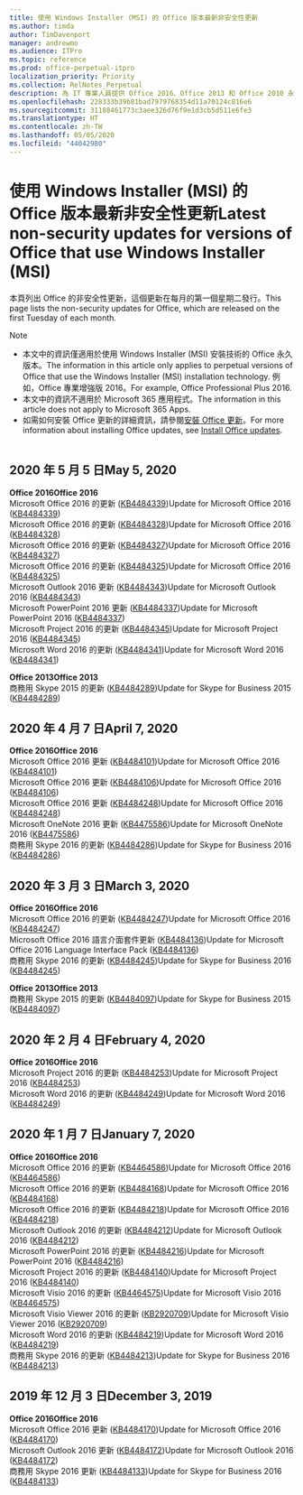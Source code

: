 ```yaml
---
title: 使用 Windows Installer (MSI) 的 Office 版本最新非安全性更新
ms.author: timda
author: TimDavenport
manager: andrewmo
ms.audience: ITPro
ms.topic: reference
ms.prod: office-perpetual-itpro
localization_priority: Priority
ms.collection: RelNotes_Perpetual
description: 為 IT 專業人員提供 Office 2016、Office 2013 和 Office 2010 永久版本的最新非安全性更新資訊連結
ms.openlocfilehash: 228333b39b81bad7979768354d11a70124c816e6
ms.sourcegitcommit: 31188461773c3aee326d76f9e1d3cb5d511e6fe3
ms.translationtype: HT
ms.contentlocale: zh-TW
ms.lasthandoff: 05/05/2020
ms.locfileid: "44042980"
---
```

# <a name="latest-non-security-updates-for-versions-of-office-that-use-windows-installer-msi"></a><span data-ttu-id="dc6ee-103">使用 Windows Installer (MSI) 的 Office 版本最新非安全性更新</span><span class="sxs-lookup"><span data-stu-id="dc6ee-103">Latest non-security updates for versions of Office that use Windows Installer (MSI)</span></span>

<span data-ttu-id="dc6ee-104">本頁列出 Office 的非安全性更新，這個更新在每月的第一個星期二發行。</span><span class="sxs-lookup"><span data-stu-id="dc6ee-104">This page lists the non-security updates for Office, which are released on the first Tuesday of each month.</span></span>

> [!NOTE]
> - <span data-ttu-id="dc6ee-105">本文中的資訊僅適用於使用 Windows Installer (MSI) 安裝技術的 Office 永久版本。</span><span class="sxs-lookup"><span data-stu-id="dc6ee-105">The information in this article only applies to perpetual versions of Office that use the Windows Installer (MSI) installation technology.</span></span> <span data-ttu-id="dc6ee-106">例如，Office 專業增強版 2016。</span><span class="sxs-lookup"><span data-stu-id="dc6ee-106">For example, Office Professional Plus 2016.</span></span>
> - <span data-ttu-id="dc6ee-107">本文中的資訊不適用於 Microsoft 365 應用程式。</span><span class="sxs-lookup"><span data-stu-id="dc6ee-107">The information in this article does not apply to Microsoft 365 Apps.</span></span>
> - <span data-ttu-id="dc6ee-108">如需如何安裝 Office 更新的詳細資訊，請參閱[安裝 Office 更新](https://support.office.com/article/2ab296f3-7f03-43a2-8e50-46de917611c5)。</span><span class="sxs-lookup"><span data-stu-id="dc6ee-108">For more information about installing Office updates, see [Install Office updates](https://support.office.com/article/2ab296f3-7f03-43a2-8e50-46de917611c5).</span></span>
<br/><br/>

## <a name="may-5-2020"></a><span data-ttu-id="dc6ee-109">2020 年 5 月 5 日</span><span class="sxs-lookup"><span data-stu-id="dc6ee-109">May 5, 2020</span></span>

<span data-ttu-id="dc6ee-110">**Office 2016**</span><span class="sxs-lookup"><span data-stu-id="dc6ee-110">**Office 2016**</span></span><br/>
<span data-ttu-id="dc6ee-111">Microsoft Office 2016 的更新 ([KB4484339](https://support.microsoft.com/help/4484339))</span><span class="sxs-lookup"><span data-stu-id="dc6ee-111">Update for Microsoft Office 2016 ([KB4484339](https://support.microsoft.com/help/4484339))</span></span><br/> <span data-ttu-id="dc6ee-112">Microsoft Office 2016 的更新 ([KB4484328](https://support.microsoft.com/help/4484328))</span><span class="sxs-lookup"><span data-stu-id="dc6ee-112">Update for Microsoft Office 2016 ([KB4484328](https://support.microsoft.com/help/4484328))</span></span><br/> <span data-ttu-id="dc6ee-113">Microsoft Office 2016 的更新 ([KB4484327](https://support.microsoft.com/help/4484327))</span><span class="sxs-lookup"><span data-stu-id="dc6ee-113">Update for Microsoft Office 2016 ([KB4484327](https://support.microsoft.com/help/4484327))</span></span><br/> <span data-ttu-id="dc6ee-114">Microsoft Office 2016 的更新 ([KB4484325](https://support.microsoft.com/help/4484325))</span><span class="sxs-lookup"><span data-stu-id="dc6ee-114">Update for Microsoft Office 2016 ([KB4484325](https://support.microsoft.com/help/4484325))</span></span><br/> <span data-ttu-id="dc6ee-115">Microsoft Outlook 2016 更新 ([KB4484343](https://support.microsoft.com/help/4484343))</span><span class="sxs-lookup"><span data-stu-id="dc6ee-115">Update for Microsoft Outlook 2016 ([KB4484343](https://support.microsoft.com/help/4484343))</span></span><br/> <span data-ttu-id="dc6ee-116">Microsoft PowerPoint 2016 更新 ([KB4484337](https://support.microsoft.com/help/4484337))</span><span class="sxs-lookup"><span data-stu-id="dc6ee-116">Update for Microsoft PowerPoint 2016 ([KB4484337](https://support.microsoft.com/help/4484337))</span></span><br/> <span data-ttu-id="dc6ee-117">Microsoft Project 2016 的更新 ([KB4484345](https://support.microsoft.com/help/4484345))</span><span class="sxs-lookup"><span data-stu-id="dc6ee-117">Update for Microsoft Project 2016 ([KB4484345](https://support.microsoft.com/help/4484345))</span></span><br/> <span data-ttu-id="dc6ee-118">Microsoft Word 2016 的更新 ([KB4484341](https://support.microsoft.com/help/4484341))</span><span class="sxs-lookup"><span data-stu-id="dc6ee-118">Update for Microsoft Word 2016 ([KB4484341](https://support.microsoft.com/help/4484341))</span></span><br/> 


<span data-ttu-id="dc6ee-119">**Office 2013**</span><span class="sxs-lookup"><span data-stu-id="dc6ee-119">**Office 2013**</span></span><br/>
<span data-ttu-id="dc6ee-120">商務用 Skype 2015 的更新 ([KB4484289](https://support.microsoft.com/help/4484289))</span><span class="sxs-lookup"><span data-stu-id="dc6ee-120">Update for Skype for Business 2015 ([KB4484289](https://support.microsoft.com/help/4484289))</span></span><br/>

## <a name="april-7-2020"></a><span data-ttu-id="dc6ee-121">2020 年 4 月 7 日</span><span class="sxs-lookup"><span data-stu-id="dc6ee-121">April 7, 2020</span></span>

<span data-ttu-id="dc6ee-122">**Office 2016**</span><span class="sxs-lookup"><span data-stu-id="dc6ee-122">**Office 2016**</span></span><br/>
<span data-ttu-id="dc6ee-123">Microsoft Office 2016 更新 ([KB4484101](https://support.microsoft.com/help/4484101))</span><span class="sxs-lookup"><span data-stu-id="dc6ee-123">Update for Microsoft Office 2016 ([KB4484101](https://support.microsoft.com/help/4484101))</span></span><br/>
<span data-ttu-id="dc6ee-124">Microsoft Office 2016 更新 ([KB4484106](https://support.microsoft.com/help/4484106))</span><span class="sxs-lookup"><span data-stu-id="dc6ee-124">Update for Microsoft Office 2016 ([KB4484106](https://support.microsoft.com/help/4484106))</span></span><br/>
<span data-ttu-id="dc6ee-125">Microsoft Office 2016 更新 ([KB4484248](https://support.microsoft.com/help/4484248))</span><span class="sxs-lookup"><span data-stu-id="dc6ee-125">Update for Microsoft Office 2016 ([KB4484248](https://support.microsoft.com/help/4484248))</span></span><br/>
<span data-ttu-id="dc6ee-126">Microsoft OneNote 2016 更新 ([KB4475586](https://support.microsoft.com/help/4475586))</span><span class="sxs-lookup"><span data-stu-id="dc6ee-126">Update for Microsoft OneNote 2016 ([KB4475586](https://support.microsoft.com/help/4475586))</span></span><br/>
<span data-ttu-id="dc6ee-127">商務用 Skype 2016 的更新 ([KB4484286](https://support.microsoft.com/help/4484286))</span><span class="sxs-lookup"><span data-stu-id="dc6ee-127">Update for Skype for Business 2016 ([KB4484286](https://support.microsoft.com/help/4484286))</span></span> <br/>


## <a name="march-3-2020"></a><span data-ttu-id="dc6ee-128">2020 年 3 月 3 日</span><span class="sxs-lookup"><span data-stu-id="dc6ee-128">March 3, 2020</span></span>

<span data-ttu-id="dc6ee-129">**Office 2016**</span><span class="sxs-lookup"><span data-stu-id="dc6ee-129">**Office 2016**</span></span><br/>
<span data-ttu-id="dc6ee-130">Microsoft Office 2016 的更新 ([KB4484247](https://support.microsoft.com/help/4484247))</span><span class="sxs-lookup"><span data-stu-id="dc6ee-130">Update for Microsoft Office 2016 ([KB4484247](https://support.microsoft.com/help/4484247))</span></span><br/> <span data-ttu-id="dc6ee-131">Microsoft Office 2016 語言介面套件更新 ([KB4484136](https://support.microsoft.com/help/4484136))</span><span class="sxs-lookup"><span data-stu-id="dc6ee-131">Update for Microsoft Office 2016 Language Interface Pack ([KB4484136](https://support.microsoft.com/help/4484136))</span></span><br/>
<span data-ttu-id="dc6ee-132">商務用 Skype 2016 的更新 ([KB4484245](https://support.microsoft.com/help/4484245))</span><span class="sxs-lookup"><span data-stu-id="dc6ee-132">Update for Skype for Business 2016 ([KB4484245](https://support.microsoft.com/help/4484245))</span></span> <br/>

<span data-ttu-id="dc6ee-133">**Office 2013**</span><span class="sxs-lookup"><span data-stu-id="dc6ee-133">**Office 2013**</span></span><br/>
<span data-ttu-id="dc6ee-134">商務用 Skype 2015 的更新 ([KB4484097](https://support.microsoft.com/help/4484097))</span><span class="sxs-lookup"><span data-stu-id="dc6ee-134">Update for Skype for Business 2015 ([KB4484097](https://support.microsoft.com/help/4484097))</span></span><br/>


## <a name="february-4-2020"></a><span data-ttu-id="dc6ee-135">2020 年 2 月 4 日</span><span class="sxs-lookup"><span data-stu-id="dc6ee-135">February 4, 2020</span></span>

<span data-ttu-id="dc6ee-136">**Office 2016**</span><span class="sxs-lookup"><span data-stu-id="dc6ee-136">**Office 2016**</span></span><br/>
<span data-ttu-id="dc6ee-137">Microsoft Project 2016 的更新 ([KB4484253](https://support.microsoft.com/help/4484253))</span><span class="sxs-lookup"><span data-stu-id="dc6ee-137">Update for Microsoft Project 2016 ([KB4484253](https://support.microsoft.com/help/4484253))</span></span> <br/>
<span data-ttu-id="dc6ee-138">Microsoft Word 2016 的更新 ([KB4484249](https://support.microsoft.com/help/4484249))</span><span class="sxs-lookup"><span data-stu-id="dc6ee-138">Update for Microsoft Word 2016 ([KB4484249](https://support.microsoft.com/help/4484249))</span></span> <br/>

## <a name="january-7-2020"></a><span data-ttu-id="dc6ee-139">2020 年 1 月 7 日</span><span class="sxs-lookup"><span data-stu-id="dc6ee-139">January 7, 2020</span></span>

<span data-ttu-id="dc6ee-140">**Office 2016**</span><span class="sxs-lookup"><span data-stu-id="dc6ee-140">**Office 2016**</span></span><br/>
<span data-ttu-id="dc6ee-141">Microsoft Office 2016 的更新 ([KB4464586](https://support.microsoft.com/help/4464586))</span><span class="sxs-lookup"><span data-stu-id="dc6ee-141">Update for Microsoft Office 2016 ([KB4464586](https://support.microsoft.com/help/4464586))</span></span> <br/>
<span data-ttu-id="dc6ee-142">Microsoft Office 2016 的更新 ([KB4484168](https://support.microsoft.com/help/4484168))</span><span class="sxs-lookup"><span data-stu-id="dc6ee-142">Update for Microsoft Office 2016 ([KB4484168](https://support.microsoft.com/help/4484168))</span></span> <br/>
<span data-ttu-id="dc6ee-143">Microsoft Office 2016 的更新 ([KB4484218](https://support.microsoft.com/help/4484218))</span><span class="sxs-lookup"><span data-stu-id="dc6ee-143">Update for Microsoft Office 2016 ([KB4484218](https://support.microsoft.com/help/4484218))</span></span> <br/>
<span data-ttu-id="dc6ee-144">Microsoft Outlook 2016 的更新 ([KB4484212](https://support.microsoft.com/help/4484212))</span><span class="sxs-lookup"><span data-stu-id="dc6ee-144">Update for Microsoft Outlook 2016 ([KB4484212](https://support.microsoft.com/help/4484212))</span></span> <br/>
<span data-ttu-id="dc6ee-145">Microsoft PowerPoint 2016 的更新 ([KB4484216](https://support.microsoft.com/help/4484216))</span><span class="sxs-lookup"><span data-stu-id="dc6ee-145">Update for Microsoft PowerPoint 2016 ([KB4484216](https://support.microsoft.com/help/4484216))</span></span> <br/>
<span data-ttu-id="dc6ee-146">Microsoft Project 2016 的更新 ([KB4484140](https://support.microsoft.com/help/4484140))</span><span class="sxs-lookup"><span data-stu-id="dc6ee-146">Update for Microsoft Project 2016 ([KB4484140](https://support.microsoft.com/help/4484140))</span></span> <br/>
<span data-ttu-id="dc6ee-147">Microsoft Visio 2016 的更新 ([KB4464575](https://support.microsoft.com/help/4464575))</span><span class="sxs-lookup"><span data-stu-id="dc6ee-147">Update for Microsoft Visio 2016 ([KB4464575](https://support.microsoft.com/help/4464575))</span></span> <br/>
<span data-ttu-id="dc6ee-148">Microsoft Visio Viewer 2016 的更新 ([KB2920709](https://support.microsoft.com/help/2920709))</span><span class="sxs-lookup"><span data-stu-id="dc6ee-148">Update for Microsoft Visio Viewer 2016 ([KB2920709](https://support.microsoft.com/help/2920709))</span></span> <br/>
<span data-ttu-id="dc6ee-149">Microsoft Word 2016 的更新 ([KB4484219](https://support.microsoft.com/help/4484219))</span><span class="sxs-lookup"><span data-stu-id="dc6ee-149">Update for Microsoft Word 2016 ([KB4484219](https://support.microsoft.com/help/4484219))</span></span> <br/>
<span data-ttu-id="dc6ee-150">商務用 Skype 2016 的更新 ([KB4484213](https://support.microsoft.com/help/4484213))</span><span class="sxs-lookup"><span data-stu-id="dc6ee-150">Update for Skype for Business 2016 ([KB4484213](https://support.microsoft.com/help/4484213))</span></span> <br/>


## <a name="december-3-2019"></a><span data-ttu-id="dc6ee-151">2019 年 12 月 3 日</span><span class="sxs-lookup"><span data-stu-id="dc6ee-151">December 3, 2019</span></span>

<span data-ttu-id="dc6ee-152">**Office 2016**</span><span class="sxs-lookup"><span data-stu-id="dc6ee-152">**Office 2016**</span></span><br/>
<span data-ttu-id="dc6ee-153">Microsoft Office 2016 更新 ([KB4484170](https://support.microsoft.com/help/4484170))</span><span class="sxs-lookup"><span data-stu-id="dc6ee-153">Update for Microsoft Office 2016 ([KB4484170](https://support.microsoft.com/help/4484170))</span></span> <br/>
<span data-ttu-id="dc6ee-154">Microsoft Outlook 2016 更新 ([KB4484172](https://support.microsoft.com/help/4484172))</span><span class="sxs-lookup"><span data-stu-id="dc6ee-154">Update for Microsoft Outlook 2016 ([KB4484172](https://support.microsoft.com/help/4484172))</span></span> <br/>
<span data-ttu-id="dc6ee-155">商務用 Skype 2016 更新 ([KB4484133](https://support.microsoft.com/help/4484133))</span><span class="sxs-lookup"><span data-stu-id="dc6ee-155">Update for Skype for Business 2016 ([KB4484133](https://support.microsoft.com/help/4484133))</span></span> <br/>


